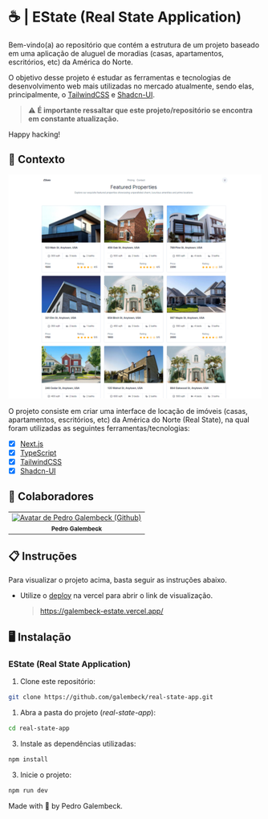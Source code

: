 # ☕ | EState (Real State Application)

Bem-vindo(a) ao repositório que contém a estrutura de um projeto baseado em uma aplicação de aluguel de moradias (casas, apartamentos, escritórios, etc) da América do Norte.

O objetivo desse projeto é estudar as ferramentas e tecnologias de desenvolvimento web mais utilizadas no mercado atualmente, sendo elas, principalmente, o [TailwindCSS](https://tailwindcss.com/) e [Shadcn-UI](https://ui.shadcn.com/).

> ⚠️ **É importante ressaltar que este projeto/repositório se encontra em constante atualização.**

Happy hacking!

## 🧠 Contexto

![Protótipo](./.github/readme-image.png)

O projeto consiste em criar uma interface de locação de imóveis (casas, apartamentos, escritórios, etc) da América do Norte (Real State), na qual foram utilizadas as seguintes ferramentas/tecnologias:

- [x] [Next.js](https://nextjs.org/)
- [x] [TypeScript](https://www.typescriptlang.org/)
- [x] [TailwindCSS](https://tailwindcss.com/)
- [x] [Shadcn-UI](https://ui.shadcn.com/) 

## 🤝 Colaboradores

<table>
  <tr>
    <td align="center">
      <a href="https://github.com/galembeck" title="Pedro Galembeck">
        <img src="https://avatars.githubusercontent.com/u/51977156?v=4" width="100px;" alt="Avatar de Pedro Galembeck (Github)"/><br>
        <sub>
          <b>Pedro Galembeck</b>
        </sub>
      </a>
    </td>
  </tr>
</table>

## 📋 Instruções

Para visualizar o projeto acima, basta seguir as instruções abaixo.

- Utilize o [deploy](https://galembeck-estate.vercel.app/) na vercel para abrir o link de visualização.
  > https://galembeck-estate.vercel.app/

## 🖥️ Instalação

### EState (Real State Application)

1. Clone este repositório:

```bash
git clone https://github.com/galembeck/real-state-app.git
```

1. Abra a pasta do projeto (_real-state-app_):

```bash
cd real-state-app
```

3. Instale as dependências utilizadas:

```bash
npm install
```

3. Inicie o projeto:

```bash
npm run dev
```

Made with 💜 by Pedro Galembeck.
